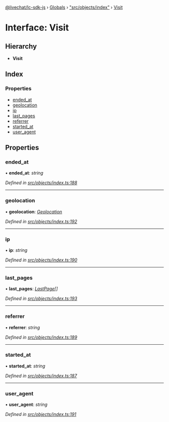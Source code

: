 [@livechat/lc-sdk-js](../README.md) › [Globals](../globals.md) › ["src/objects/index"](../modules/_src_objects_index_.md) › [Visit](_src_objects_index_.visit.md)

# Interface: Visit

## Hierarchy

* **Visit**

## Index

### Properties

* [ended_at](_src_objects_index_.visit.md#ended_at)
* [geolocation](_src_objects_index_.visit.md#geolocation)
* [ip](_src_objects_index_.visit.md#ip)
* [last_pages](_src_objects_index_.visit.md#last_pages)
* [referrer](_src_objects_index_.visit.md#referrer)
* [started_at](_src_objects_index_.visit.md#started_at)
* [user_agent](_src_objects_index_.visit.md#user_agent)

## Properties

###  ended_at

• **ended_at**: *string*

*Defined in [src/objects/index.ts:188](https://github.com/livechat/lc-sdk-js/blob/aff69b2/src/objects/index.ts#L188)*

___

###  geolocation

• **geolocation**: *[Geolocation](_src_objects_index_.geolocation.md)*

*Defined in [src/objects/index.ts:192](https://github.com/livechat/lc-sdk-js/blob/aff69b2/src/objects/index.ts#L192)*

___

###  ip

• **ip**: *string*

*Defined in [src/objects/index.ts:190](https://github.com/livechat/lc-sdk-js/blob/aff69b2/src/objects/index.ts#L190)*

___

###  last_pages

• **last_pages**: *[LastPage](_src_objects_index_.lastpage.md)[]*

*Defined in [src/objects/index.ts:193](https://github.com/livechat/lc-sdk-js/blob/aff69b2/src/objects/index.ts#L193)*

___

###  referrer

• **referrer**: *string*

*Defined in [src/objects/index.ts:189](https://github.com/livechat/lc-sdk-js/blob/aff69b2/src/objects/index.ts#L189)*

___

###  started_at

• **started_at**: *string*

*Defined in [src/objects/index.ts:187](https://github.com/livechat/lc-sdk-js/blob/aff69b2/src/objects/index.ts#L187)*

___

###  user_agent

• **user_agent**: *string*

*Defined in [src/objects/index.ts:191](https://github.com/livechat/lc-sdk-js/blob/aff69b2/src/objects/index.ts#L191)*
